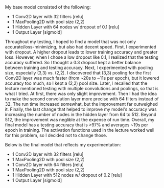 My base model consisted of the following:
* 1 Conv2D layer with 32 filters [relu]
* 1 MaxPooling2D with pool size (2,2)
* 1 Hidden Layer with 64 nodes w/ dropout of 0.1 [relu]
* 1 Output Layer [sigmoid]

Throughout my testing, I hoped to find a model that was not only accurate/loss-minimizing, but also had decent speed. First, I experimented with dropout. A higher dropout leads to lower training accuracy and greater loss. However, when I chose a low dropout like 0.1, I realized that the testing accuracy suffered. So I thought a 0.3 dropout kept a better balance between training and testing accuracy. Next, I experimented with pooling size, especially (3,3) vs. (2,2). I discovered that (3,3) pooling for the first Conv2D layer was much faster (from ~20s to ~11s per epoch), but it lowered accuracy too much, so I kept a (2,2) pool size. Later, I recalled that the lecture mentioned testing with multiple convolutions and poolings, so that is what I tried. At first, there was only slight improvement. Then I had the idea to make the second convolution layer more precise with 64 filters instead of 32. The run time increased somewhat, but the improvement far outweighed it. Finally, the last change that helped to improve my model's accuracy was increasing the number of nodes in the hidden layer from 64 to 512. Beyond 512, the improvement was neglible at the expense of run time. Overall, my final model has a testing accuracy that is >97% and averages ~19s per epoch in training. The activation functions used in the lecture worked well for this problem, so I decided not to change those.

Below is the final model that reflects my experimentation:
* 1 Conv2D layer with 32 filters [relu]
* 1 MaxPooling2D with pool size (2,2)
* 1 Conv2D layer with 64 filters [relu]
* 1 MaxPooling2D with pool size (2,2)
* 1 Hidden Layer with 512 nodes w/ dropout of 0.2 [relu]
* 1 Output Layer [sigmoid]